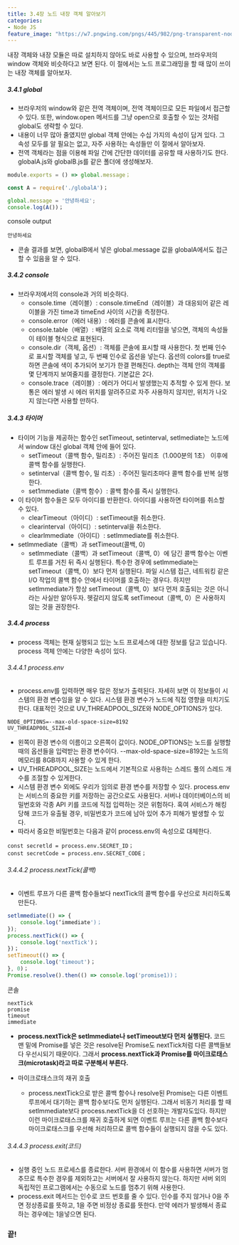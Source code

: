 ```yaml
---
title: 3.4장 노드 내장 객체 알아보기
categories:
- Node JS
feature_image: "https://w7.pngwing.com/pngs/445/982/png-transparent-node-js-express-js-javascript-mongodb-npm-logo-open-leaf-text-logo.png"
---
```


내장 객체와 내장 모듈은 따로 설치하지 않아도 바로 사용할 수 있으며, 브라우저의 window 객체와 비슷하다고 보면 된다.
이 절에서는 노드 프로그래밍을 할 때 많이 쓰이는 내장 객체를 알아보자.

##### 3.4.1 global

- 브라우저의 window와 같은 전역 객체이며, 전역 객체이므로 모든 파일에서 접근할 수 있다. 또한, window.open 메서드를 그냥 open으로 호출할 수 있는 것처럼 global도 생략할 수 있다.
- 내용이 너무 많아 줄였지만 global 객체 안에는 수십 가지의 속성이 담겨 있다. 그 속성 모두를 알 필요는 없고, 자주 사용하는 속성들만 이 절에서 알아보자.
- 전역 객체라는 점을 이용해 파일 간에 간단한 데이터를 공유할 때 사용하기도 한다. globalA.js와 globalB.js를 같은 폴더에 생성해보자.

```globalA.js
module.exports = () => global.message；
```

```globalB.js
const A = require('./globalA')；

global.message = '안녕하세요';
console.log(A())；
```

console output

```
안녕하세요
```

- 콘솔 결과를 보면, globalB에서 넣은 global.message 값을 globalA에서도 접근할 수 있음을 알 수 있다.

##### 3.4.2 console

- 브라우저에서의 console과 거의 비슷하다. 
    - console.time（레이블）: console.timeEnd（레이블）과 대응되어 같은 레이블을 가진 time과 timeEnd 사이의 시간을 측정한다.
    - console.error（에러 내용）: 에러를 콘솔에 표시한다.
    - console.table（배열）: 배열의 요소로 객체 리터럴을 넣으면, 객체의 속성들이 테이블 형식으로 표현된다.
    - console.dir（객체, 옵션）: 객체를 콘솔에 표시할 때 사용한다. 첫 번째 인수로 표시할 객체를 넣고, 두 번째 인수로 옵션을 넣는다. 옵션의 colors를 true로 하면 콘솔에 색이 추가되어 보기가 한결 편해진다. depth는 객체 안의 객체를 몇 단계까지 보여줄지를 결정한다. 기본값은 2다.
    - console.trace（레이블）: 에러가 어디서 발생했는지 추적할 수 있게 한다. 보통은 에러 발생 시 에러 위치를 알려주므로 자주 사용하지 않지만, 위치가 나오지 않는다면 사용할 만하다.

##### 3.4.3 타이머

- 타이머 기능을 제공하는 함수인 setTimeout, setinterval, setlmediate는 노드에서 window 대신 global 객체 안에 들어 있다.
    - setTimeout（콜백 함수, 밀리초）: 주어진 밀리초（1.000분의 1초） 이후에 콜백 함수를 실행한다.
    - setinterval（콜백 함수, 밀 리초）: 주어진 밀리초마다 콜백 함수를 반복 실행한다.
    - set1mmediate（콜백 함수）: 콜백 함수를 즉시 실행한다.
- 이 타이머 함수들은 모두 아이디를 반환한다. 아이디를 사용하면 타이머를 취소할 수 있다.
    - clearTimeout（아이디）: setTimeout을 취소한다.
    - clearinterval（아이디）: setinterval을 취소한다.
    - clearlmmediate（아이디）: setImmediate를 취소한다.
- setlmmediate（콜백）과 setTimeout(콜백, 0)
    - setlmmediate（콜백）과 setTimeout（콜백, 0）에 담긴 콜백 함수는 이벤트 루프를 거친 뒤 즉시 실행된다. 특수한 경우에 setlmmediate는 setTimeout（콜백, 0）보다 먼저 실행된다. 파일 시스템 접근, 네트워킹 같은 I/O 작업의 콜백 함수 안에서 타이머를 호출하는 경우다. 하지만 setlmmediate가 항상 setTimeout（콜백, 0）보다 먼저 호출되는 것은 아니라는 사실만 알아두자. 헷갈리지 않도록 setTimeout（콜백, 0）은 사용하지 않는 것을 권장한다.

##### 3.4.4 process

- process 객체는 현재 실행되고 있는 노드 프로세스에 대한 정보를 담고 있습니다. process 객체 안에는 다양한 속성이 있다.

###### 3.4.4.1 process.env

-  process.env를 입력하면 매우 많은 정보가 출력된다. 자세히 보면 이 정보들이 시스템의 환경 변수임을 알 수 있다. 시스템 환경 변수가 노드에 직접 영향을 미치기도 한다. 대표적인 것으로 UV_THREADPOOL_SIZE와 NODE_OPTIONS가 있다.

```
N0DE_0PTI0NS=--max-old-space-size=8192
UV_THREADP00L_SIZE=8
```

- 왼쪽이 환경 변수의 이름이고 오른쪽이 값이다. NODE_OPTIONS는 노드를 실행할 때의 옵션들을 입력받는 환경 변수이다. --max-old-space-size=8192는 노드의 메모리를 8GB까지 사용할 수 있게 한다.
- UV_THREADPOOL_SIZE는 노드에서 기본적으로 사용하는 스레드 풀의 스레드 개수를 조절할 수 있게한다.
- 시스템 환경 변수 외에도 우리가 임의로 환경 변수를 저장할 수 있다. process.env는 서비스의 중요한 키를 저장하는 공간으로도 사용된다. 서버나 데이터베이스의 비밀번호와 각종 API 키를 코드에 직접 입력하는 것은 위험하다. 혹여 서비스가 해킹당해 코드가 유출될 경우, 비밀번호가 코드에 남아 있어 추가 피해가 발생할 수 있다.
- 따라서 중요한 비밀번호는 다음과 같이 process.env의 속성으로 대체한다.

```
const secretld = process.env.SECRET_ID；
const secretCode = process.env.SECRET_CODE；
```

###### 3.4.4.2 process.nextTick(콜백)

- 이벤트 루프가 다른 콜백 함수들보다 nextTick의 콜백 함수를 우선으로 처리하도록 만든다.

```js
setlmmediate(() => {
    console.log(‘immediate')；
});
process.nextTick(() => {
    console.log('nextTick')；
})；
setTimeout(() => {
    console.log('timeout')；
}, 0)； 
Promise.resolve().then(() => console.log('promise1))；
```

콘솔

```
nextTick
promise
timeout
immediate
```

- **process.nextTick은 setlmmediate나 setTimeout보다 먼저 실행된다.** 코드 맨 밑에 Promise를 넣은 것은 resolve된 Promise도 nextTick처럼 다른 콜백들보다 우선시되기 때문이다. 그래서 **process.nextTick과 Promise를 마이크로태스크(microtask)라고 따로 구분해서 부른다.**

- 마이크로태스크의 재귀 호출
    - process.nextTick으로 받은 콜백 함수나 resolve된 Promise는 다른 이벤트 루프에서 대기하는 콜백 함수보다도 먼저 실행된다. 그래서 비동기 처리를 할 때 setlmmediate보다 process.nextTick을 더 선호하는 개발자도있다. 하지만 이런 마이크로태스크를 재귀 호출하게 되면 이벤트 루프는 다른 콜백 함수보다 마이크로태스크를 우선해 처리하므로 콜백 함수들이 실행되지 않을 수도 있다.

###### 3.4.4.3 process.exit(코드)

- 실행 중인 노드 프로세스를 종료한다. 서버 환경에서 이 함수를 사용하면 서버가 멈추므로 특수한 경우를 제외하고는 서버에서 잘 사용하지 않는다. 하지만 서버 외의 독립적인 프로그램에서는 수동으로 노드를 멈추기 위해 사용한다.
- process.exit 메서드는 인수로 코드 번호를 줄 수 있다. 인수를 주지 않거나 0을 주면 정상종료를 뜻하고, 1을 주면 비정상 종료를 뜻한다. 만약 에러가 발생해서 종료하는 경우에는 1을넣으면 된다.

<h3>끝!</h3>